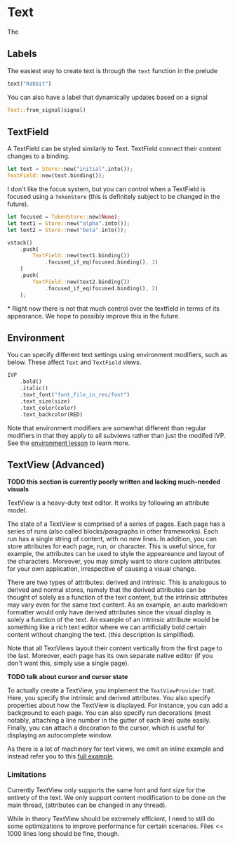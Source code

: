 # Text

The

## Labels

The easiest way to create text is through the `text` function in the prelude
```rust
text("Rabbit")
```

You can also have a label that dynamically updates based on a signal
```rust
Text::from_signal(signal)
```

## TextField

A TextField can be styled similarly to Text. TextField connect their content changes
to a binding.
```rust
let text = Store::new("initial".into());
TextField::new(text.binding());
```

I don't like the focus system, but you can control when a TextField is focused
using a `TokenStore` (this is definitely subject to be changed in the future).

```rust
let focused = TokenStore::new(None);
let text1 = Store::new("alpha".into());
let text2 = Store::new("beta".into());

vstack()
    .push(
        TextField::new(text1.binding())
            .focused_if_eq(focused.binding(), 1)
    )
    .push(
        TextField::new(text2.binding())
            .focused_if_eq(focused.binding(), 2)
    );
```

\* Right now there is not that much control over the textfield in terms of its
appearance. We hope to possibly improve this in the future.

## Environment

You can specify different text settings using environment modifiers, such as below.
These affect `Text` and `TextField` views.
```rust
IVP
    .bold()
    .italic()
    .text_font("font_file_in_res/font")
    .text_size(size)
    .text_color(color)
    .text_backcolor(RED)
```

Note that environment modifiers are somewhat different than regular modifiers
in that they apply to all subviews rather than just the modifed IVP.
See the [environment lesson](./environment.md) to learn more.

## TextView (Advanced)
**TODO this section is currently poorly written and lacking much-needed visuals**

TextView is a heavy-duty text editor. It works by following an attribute model.

The state of a TextView is comprised of a series of pages. Each page has a series of runs
(also called blocks/paragraphs in other frameworks). Each run has a single string
of content, with no new lines. In addition, you can store attributes for each page,
run, or character. This is useful since, for example, the attributes can be used
to style the appeareance and layout of the characters. Moreover, you may simply
want to store custom attributes for your own application, irrespective of causing
a visual change.

There are two types of attributes: derived and intrinsic.
This is analogous to derived and normal stores, namely that the derived attributes
can be thought of solely as a function of the text content, but the intrinsic attributes
may vary even for the same text content. As an example, an auto markdown formatter
would only have derived attributes since the visual display is solely a function of the text.
An example of an intrinsic attribute would be something like a rich text editor
where we can artificially bold certain content without changing the text.
(this description is simplified).

Note that all TextViews layout their content vertically from the first page
to the last. Moreover, each page has its own separate native editor
(if you don't want this, simply use a single page).

**TODO talk about cursor and cursor state**

To actually create a TextView, you implement the `TextViewProvider` trait. Here,
you specify the intrinsic and derived attributes. You also specify
properties about how the TextView is displayed. For instance, you can add a background
to each page. You can also specify run decorations (most notably, attaching a line number
in the gutter of each line) quite easily. Finally, you can attach a decoration
to the cursor, which is useful for displaying an autocomplete window.

As there is a lot of machinery for text views, we omit an inline example
and instead refer you to this
[full example](https://github.com/monocurl/quarve/blob/main/examples/textview/src/main.rs).

### Limitations
Currently TextView only supports the same font and font size for the entirety
of the text. We only support content modification to be done on the main thread,
(attributes can be changed in any thread).

While in theory TextView should be extremely efficient,
I need to still do some optimizations to improve performance for certain scenarios.
Files <= 1000 lines long should be fine, though.

